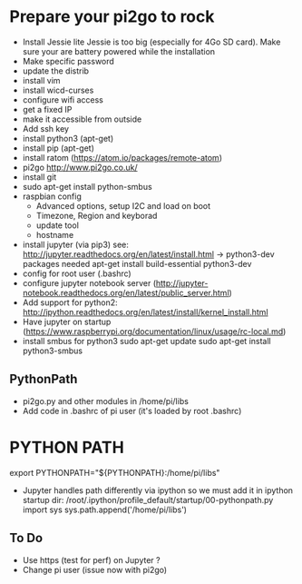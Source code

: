 # Prepare your pi2go to rock

- Install Jessie lite
Jessie is too big (especially for 4Go SD card). Make sure your are battery powered while the installation
- Make specific password
- update the distrib
- install vim
- install wicd-curses
- configure wifi access
- get a fixed IP
- make it accessible from outside
- Add ssh key
- install python3 (apt-get)
- install pip (apt-get)
- install ratom (https://atom.io/packages/remote-atom)
- pi2go http://www.pi2go.co.uk/
- install git
- sudo apt-get install python-smbus
- raspbian config
   - Advanced options, setup I2C and load on boot
   - Timezone, Region and keyborad
   - update tool
   - hostname
- install jupyter (via pip3) see: http://jupyter.readthedocs.org/en/latest/install.html -> python3-dev packages needed apt-get install build-essential python3-dev
- config for root user (.bashrc)
- configure jupyter notebook server (http://jupyter-notebook.readthedocs.org/en/latest/public_server.html)
- Add support for python2: http://ipython.readthedocs.org/en/latest/install/kernel_install.html
- Have jupyter on startup (https://www.raspberrypi.org/documentation/linux/usage/rc-local.md)
- install smbus for python3
sudo apt-get update
sudo apt-get install python3-smbus


## PythonPath ##
- pi2go.py and other modules in /home/pi/libs
- Add code in .bashrc of pi user (it's loaded by root .bashrc)
# PYTHON PATH
export PYTHONPATH="${PYTHONPATH}:/home/pi/libs"
- Jupyter handles path differently via ipython so we must add it in ipython startup dir:
/root/.ipython/profile_default/startup/00-pythonpath.py
import sys
sys.path.append('/home/pi/libs')

## To Do ##
- Use https (test for perf) on Jupyter ?
- Change pi user (issue now with pi2go)
